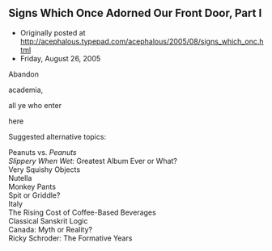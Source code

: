 ## Signs Which Once Adorned Our Front Door, Part I

 * Originally posted at http://acephalous.typepad.com/acephalous/2005/08/signs_which_onc.html
 * Friday, August 26, 2005



			

  
Abandon   

academia,   

all ye who enter   

here  

  
Suggested alternative topics:  

Peanuts vs. _Peanuts_  
_Slippery When Wet:_ Greatest Album Ever or What?  
Very Squishy Objects  
Nutella  
Monkey Pants  
Spit or Griddle?  
Italy  
The Rising Cost of Coffee-Based Beverages  
Classical Sanskrit Logic  
Canada: Myth or Reality?  
Ricky Schroder: The Formative Years

		
